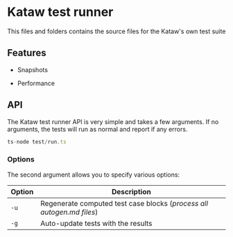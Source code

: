 # Kataw test runner

This files and folders contains the source files for the Kataw's own test suite

## Features

- Snapshots

- Performance


## API

The Kataw test runner API is very simple and takes a few arguments. If no arguments, the tests
will run as normal and report if any errors.

```ts
ts-node test/run.ts
```

### Options


The second argument allows you to specify various options:

| Option        | Description |
| ----------- | ------------------------------------------------------------ |
| `-u`          | Regenerate computed test case blocks (*process all autogen.md files*) |
| `-g`          | Auto-update tests with the results |
